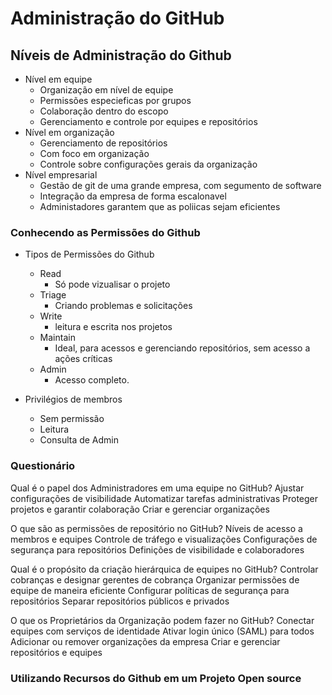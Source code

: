 # Administração do GitHub

## Níveis de Administração do Github

- Nível em equipe
    - Organização em nível de equipe
    - Permissões especieficas por grupos
    - Colaboração dentro do escopo
    - Gerenciamento e controle por equipes e repositórios
- Nível em organização
    - Gerenciamento de repositórios
    - Com foco em organização
    - Controle sobre configurações gerais da organização
- Nível empresarial
    - Gestão de git de uma grande empresa, com segumento de software
    - Integração da empresa de forma escalonavel
    - Administadores garantem que as poliicas sejam eficientes

### Conhecendo as Permissões do Github

- Tipos de Permissões do Github
    - Read
        - Só pode vizualisar o projeto
    - Triage
        - Criando problemas e solicitações
    - Write
        - leitura e escrita nos projetos
    - Maintain
        - Ideal, para acessos e gerenciando repositórios, sem acesso a ações críticas
    - Admin
        - Acesso completo. 

- Privilégios de membros
    - Sem permissão
    - Leitura
    - Consulta de Admin

### Questionário

Qual é o papel dos Administradores em uma equipe no GitHub?
Ajustar configurações de visibilidade
Automatizar tarefas administrativas
Proteger projetos e garantir colaboração
Criar e gerenciar organizações

O que são as permissões de repositório no GitHub?
Níveis de acesso a membros e equipes
Controle de tráfego e visualizações
Configurações de segurança para repositórios
Definições de visibilidade e colaboradores

Qual é o propósito da criação hierárquica de equipes no GitHub?
Controlar cobranças e designar gerentes de cobrança
Organizar permissões de equipe de maneira eficiente
Configurar políticas de segurança para repositórios
Separar repositórios públicos e privados

O que os Proprietários da Organização podem fazer no GitHub?
Conectar equipes com serviços de identidade
Ativar login único (SAML) para todos
Adicionar ou remover organizações da empresa
Criar e gerenciar repositórios e equipes

### Utilizando Recursos do Github em um Projeto Open source

